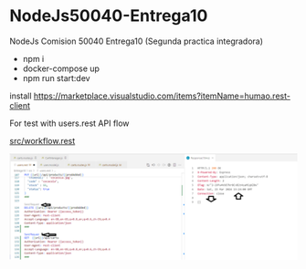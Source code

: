 # NodeJs50040-Entrega10

NodeJs Comision 50040 Entrega10 (Segunda practica integradora)

- npm i
- docker-compose up
- npm run start:dev

install https://marketplace.visualstudio.com/items?itemName=humao.rest-client

For test with users.rest API flow

[src/workflow.rest](https://github.com/moliveto/NodeJs50040-Entrega10/blob/main/src/workflow.rest)

![Ejemplo](https://github.com/moliveto/NodeJs50040-Entrega10/blob/main/howto-rest.png)
